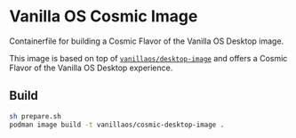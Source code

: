 # Vanilla OS Cosmic Image

Containerfile for building a Cosmic Flavor of the Vanilla OS Desktop image.

This image is based on top of [`vanillaos/desktop-image`](https://github.com/Vanilla-OS/desktop-image) and offers a 
Cosmic Flavor of the Vanilla OS Desktop experience.

## Build

```bash
sh prepare.sh
podman image build -t vanillaos/cosmic-desktop-image .
```
